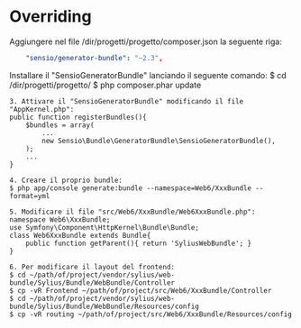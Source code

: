 Overriding
===

Aggiungere nel file /dir/progetti/progetto/composer.json la seguente riga:
```yaml
    "sensio/generator-bundle": "~2.3",
```
Installare il "SensioGeneratorBundle" lanciando il seguente comando:
    $ cd /dir/progetti/progetto/
    $ php composer.phar update

    3. Attivare il "SensioGeneratorBundle" modificando il file "AppKernel.php":
    public function registerBundles(){
        $bundles = array(
            ...
            new Sensio\Bundle\GeneratorBundle\SensioGeneratorBundle(),
        );
        ...
    }

    4. Creare il proprio bundle:
    $ php app/console generate:bundle --namespace=Web6/XxxBundle --format=yml

    5. Modificare il file "src/Web6/XxxBundle/Web6XxxBundle.php":
    namespace Web6\XxxBundle;
    use Symfony\Component\HttpKernel\Bundle\Bundle;
    class Web6XxxBundle extends Bundle{
        public function getParent(){ return 'SyliusWebBundle'; }
    }

    6. Per modificare il layout del frontend:
    $ cd ~/path/of/project/vendor/sylius/web-bundle/Sylius/Bundle/WebBundle/Controller
    $ cp -vR Frontend ~/path/of/project/src/Web6/XxxBundle/Controller
    $ cd ~/path/of/project/vendor/sylius/web-bundle/Sylius/Bundle/WebBundle/Resources/config
    $ cp -vR routing ~/path/of/project/src/Web6/XxxBundle/Resources/config
